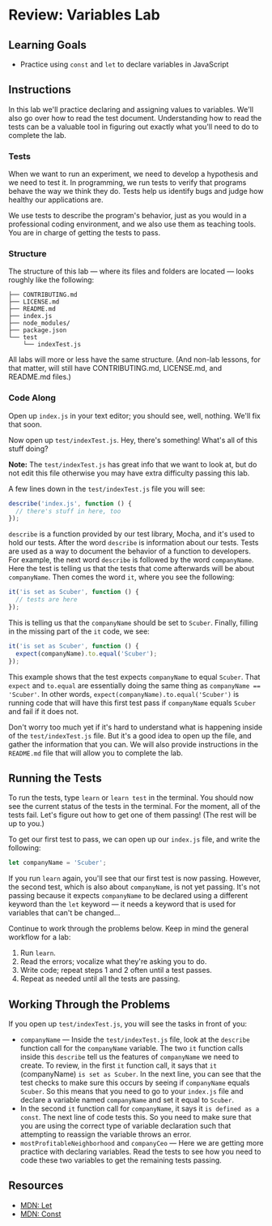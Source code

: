 # Review: Variables Lab

## Learning Goals

- Practice using `const` and `let` to declare variables in JavaScript

## Instructions

In this lab we'll practice declaring and assigning values to variables. We'll
also go over how to read the test document. Understanding how to read the tests
can be a valuable tool in figuring out exactly what you'll need to do to
complete the lab.

### Tests

When we want to run an experiment, we need to develop a hypothesis and we need
to test it. In programming, we run tests to verify that programs behave the way
we think they do. Tests help us identify bugs and judge how healthy our
applications are.

We use tests to describe the program's behavior, just as you would in a
professional coding environment, and we also use them as teaching tools. You are
in charge of getting the tests to pass.

### Structure

The structure of this lab — where its files and folders are located
— looks roughly like the following:

``` text
├── CONTRIBUTING.md
├── LICENSE.md
├── README.md
├── index.js
├── node_modules/
├── package.json
└── test
    └── indexTest.js
```

All labs will more or less have the same structure. (And non-lab lessons, for
that matter, will still have CONTRIBUTING.md, LICENSE.md, and README.md files.)

### Code Along

Open up `index.js` in your text editor; you should see, well, nothing. We'll fix
that soon.

Now open up `test/indexTest.js`. Hey, there's something! What's all of this
stuff doing?

**Note:** The `test/indexTest.js` has great info that we want to look at, but do
not edit this file otherwise you may have extra difficulty passing this lab.

A few lines down in the `test/indexTest.js` file you will see:

```js
describe('index.js', function () {
  // there's stuff in here, too
});
```

`describe` is a function provided by our test library, Mocha, and it's used to
hold our tests. After the word `describe` is information about our tests. Tests
are used as a way to document the behavior of a function to developers. For
example, the next word `describe` is followed by the word `companyName`. Here
the test is telling us that the tests that come afterwards will be about
`companyName`. Then comes the word `it`, where you see the following:

```js
it('is set as Scuber', function () {
  // tests are here
});
```

This is telling us that the `companyName` should be set to `Scuber`. Finally,
filling in the missing part of the `it` code, we see:

```js
it('is set as Scuber', function () {
  expect(companyName).to.equal('Scuber');
});
```


This example shows that the test expects `companyName` to equal `Scuber`. That
`expect` and `to.equal` are essentially doing the same thing as `companyName ==
'Scuber'`. In other words, `expect(companyName).to.equal('Scuber')` is running
code that will have this first test pass if `companyName` equals `Scuber` and
fail if it does not.

Don't worry too much yet if it's hard to understand what is happening inside of
the `test/indexTest.js` file. But it's a good idea to open up the file, and
gather the information that you can. We will also provide instructions in the
`README.md` file that will allow you to complete the lab.

## Running the Tests

To run the tests, type `learn` or `learn test` in the terminal. You should now
see the current status of the tests in the terminal. For the moment, all of the
tests fail. Let's figure out how to get one of them passing! (The rest will be
up to you.)

To get our first test to pass, we can open up our `index.js` file, and write the
following:

```js
let companyName = 'Scuber';
```

If you run `learn` again, you'll see that our first test is now passing.
However, the second test, which is also about `companyName`, is not yet passing.
It's not passing because it expects `companyName` to be declared using a
different keyword than the `let` keyword — it needs a keyword that is used
for variables that can't be changed...

Continue to work through the problems below. Keep in mind the general workflow
for a lab:

1. Run `learn`.
2. Read the errors; vocalize what they're asking you to do.
3. Write code; repeat steps 1 and 2 often until a test passes.
4. Repeat as needed until all the tests are passing.

## Working Through the Problems

If you open up `test/indexTest.js`, you will see the tasks in front of you:

- `companyName` — Inside the `test/indexTest.js` file, look at the
  `describe` function call for the `companyName` variable. The two `it` function
  calls inside this `describe` tell us the features of `companyName` we need to
  create. To review, in the first `it` function call, it says that `it`
  (companyName) `is set as Scuber`. In the next line, you can see that the test
  checks to make sure this occurs by seeing if `companyName` equals `Scuber`. So
  this means that you need to go to your `index.js` file and declare a variable
  named `companyName` and set it equal to `Scuber`.
- In the second `it` function call for `companyName`, it says it `is defined as
  a const`. The next line of code tests this. So you need to make sure that you
  are using the correct type of variable declaration such that attempting to
  reassign the variable throws an error.
- `mostProfitableNeighborhood` and `companyCeo` — Here we are getting more
  practice with declaring variables. Read the tests to see how you need to code
  these two variables to get the remaining tests passing.

## Resources

- [MDN: Let](https://developer.mozilla.org/en-US/docs/Web/JavaScript/Reference/Statements/let)
- [MDN: Const](https://developer.mozilla.org/en-US/docs/Web/JavaScript/Reference/Statements/const)

